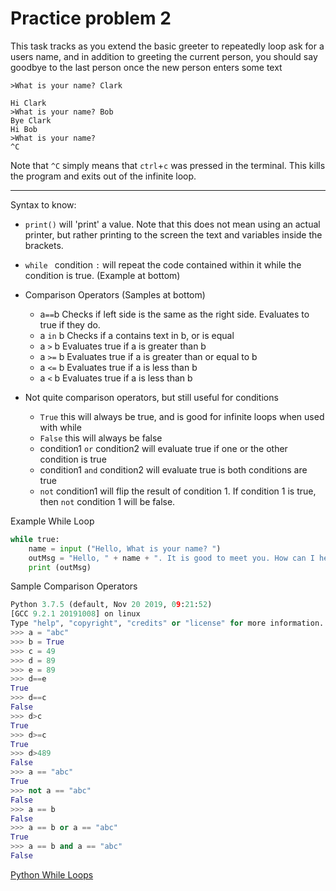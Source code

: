 # Practice problem 2
This task tracks as you extend the basic greeter to repeatedly loop ask for a users name, and in addition to greeting the current person, you should say goodbye to the last person once the new person enters some text
```
>What is your name? Clark

Hi Clark
>What is your name? Bob
Bye Clark
Hi Bob
>What is your name?
^C
```
Note that `^C` simply means that `ctrl`+`c` was pressed in the terminal. This kills the program and exits out of the infinite loop.

---
Syntax to know:

* `print()` will 'print' a value. Note that this does not mean using an actual printer, but rather printing to the screen the text and variables inside the brackets. 
* `while ` condition `:` will repeat the code contained within it while the condition is true. (Example at bottom)
  
* Comparison Operators (Samples at bottom)
  * a`==`b Checks if left side is the same as the right side. Evaluates to true if they do.
  * a `in` b Checks if a contains text in b, or is equal
  * a `>` b Evaluates true if a is greater than b
  * a `>=` b Evaluates true if a is greater than or equal to b
  * a `<=` b Evaluates true if a is less than b
  * a `<` b Evaluates true if a is less than b
* Not quite comparison operators, but still useful for conditions
  * `True` this will always be true, and is good for infinite loops when used with while
  * `False` this will always be false
  * condition1 `or` condition2 will evaluate true if one or the other condition is true
  * condition1 `and` condition2 will evaluate true is both conditions are true
  * `not` condition1 will flip the result of condition 1. If condition 1 is true, then `not` condition 1 will be false.

Example While Loop
```python
while true:
    name = input ("Hello, What is your name? ")
    outMsg = "Hello, " + name + ". It is good to meet you. How can I help you today?"
    print (outMsg)
```
Sample Comparison Operators
```python
Python 3.7.5 (default, Nov 20 2019, 09:21:52) 
[GCC 9.2.1 20191008] on linux
Type "help", "copyright", "credits" or "license" for more information.
>>> a = "abc"
>>> b = True
>>> c = 49
>>> d = 89
>>> e = 89
>>> d==e
True
>>> d==c
False
>>> d>c
True
>>> d>=c
True
>>> d>489
False
>>> a == "abc"
True
>>> not a == "abc"
False
>>> a == b
False
>>> a == b or a == "abc"
True
>>> a == b and a == "abc"
False
```
[Python While Loops](https://www.w3schools.com/python/python_while_loops.asp)
